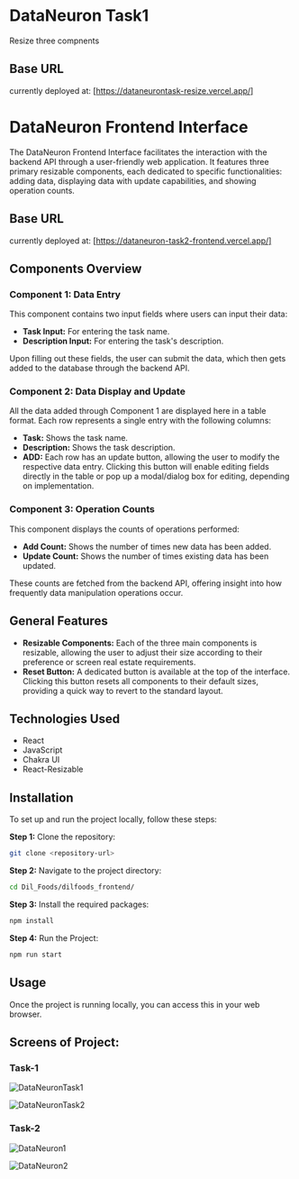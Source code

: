 # DataNeuron Task1
Resize three compnents
## Base URL

currently deployed at: [https://dataneurontask-resize.vercel.app/]


# DataNeuron Frontend Interface

The DataNeuron Frontend Interface facilitates the interaction with the backend API through a user-friendly web application. It features three primary resizable components, each dedicated to specific functionalities: adding data, displaying data with update capabilities, and showing operation counts.

## Base URL

currently deployed at: [https://dataneuron-task2-frontend.vercel.app/]

## Components Overview

### Component 1: Data Entry

This component contains two input fields where users can input their data:

- **Task Input:** For entering the task name.
- **Description Input:** For entering the task's description.

Upon filling out these fields, the user can submit the data, which then gets added to the database through the backend API.

### Component 2: Data Display and Update

All the data added through Component 1 are displayed here in a table format. Each row represents a single entry with the following columns:

- **Task:** Shows the task name.
- **Description:** Shows the task description.
- **ADD:** Each row has an update button, allowing the user to modify the respective data entry. Clicking this button will enable editing fields directly in the table or pop up a modal/dialog box for editing, depending on implementation.

### Component 3: Operation Counts

This component displays the counts of operations performed:

- **Add Count:** Shows the number of times new data has been added.
- **Update Count:** Shows the number of times existing data has been updated.

These counts are fetched from the backend API, offering insight into how frequently data manipulation operations occur.

## General Features

- **Resizable Components:** Each of the three main components is resizable, allowing the user to adjust their size according to their preference or screen real estate requirements.
- **Reset Button:** A dedicated button is available at the top of the interface. Clicking this button resets all components to their default sizes, providing a quick way to revert to the standard layout.


## Technologies Used

- React
- JavaScript
- Chakra UI
- React-Resizable

## Installation

To set up and run the project locally, follow these steps:

**Step 1:** Clone the repository:

```bash
git clone <repository-url>
```

**Step 2:** Navigate to the project directory:

```bash
cd Dil_Foods/dilfoods_frontend/
```

**Step 3:** Install the required packages:

```bash
npm install
```

**Step 4:** Run the Project:

```bash
npm run start
```

## Usage
Once the project is running locally, you can access this in your web browser. 


## Screens of Project:
### Task-1
![DataNeuronTask1](https://github.com/kiranwankhade/DataNeuron/assets/49937312/21e452e1-ae19-48fa-ac02-7ebabe7f52bf)

![DataNeuronTask2](https://github.com/kiranwankhade/DataNeuron/assets/49937312/be1f4035-37d3-4ae4-a9be-090806cfefbf)


### Task-2
![DataNeuron1](https://github.com/kiranwankhade/DataNeuron/assets/49937312/56f65ac7-234d-4b6c-9f38-5ffac7ca811f)

![DataNeuron2](https://github.com/kiranwankhade/DataNeuron/assets/49937312/c7bbbf5f-6f01-4701-901d-f538d037de6d)
